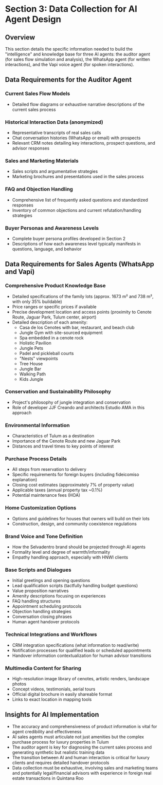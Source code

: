 # Section 3: Data Collection for AI Agent Design

## Overview
This section details the specific information needed to build the "intelligence" and knowledge base for three AI agents: the auditor agent (for sales flow simulation and analysis), the WhatsApp agent (for written interactions), and the Vapi voice agent (for spoken interactions).

## Data Requirements for the Auditor Agent

### Current Sales Flow Models
- Detailed flow diagrams or exhaustive narrative descriptions of the current sales process

### Historical Interaction Data (anonymized)
- Representative transcripts of real sales calls
- Chat conversation histories (WhatsApp or email) with prospects
- Relevant CRM notes detailing key interactions, prospect questions, and advisor responses

### Sales and Marketing Materials
- Sales scripts and argumentative strategies
- Marketing brochures and presentations used in the sales process

### FAQ and Objection Handling
- Comprehensive list of frequently asked questions and standardized responses
- Inventory of common objections and current refutation/handling strategies

### Buyer Personas and Awareness Levels
- Complete buyer persona profiles developed in Section 2
- Descriptions of how each awareness level typically manifests in questions, language, and behavior

## Data Requirements for Sales Agents (WhatsApp and Vapi)

### Comprehensive Product Knowledge Base
- Detailed specifications of the family lots (approx. 1673 m² and 738 m², with only 35% buildable)
- Price ranges or specific prices if available
- Precise development location and access points (proximity to Cenote Route, Jaguar Park, Tulum center, airport)
- Detailed description of each amenity:
  * Casa de los Cenotes with bar, restaurant, and beach club
  * Jungle Gym with site-sourced equipment
  * Spa embedded in a cenote rock
  * Holistic Pavilion
  * Jungle Pets
  * Padel and pickleball courts
  * "Nests" viewpoints
  * Tree House
  * Jungle Bar
  * Walking Path
  * Kids Jungle

### Conservation and Sustainability Philosophy
- Project's philosophy of jungle integration and conservation
- Role of developer JJF Creando and architects Estudio AMA in this approach

### Environmental Information
- Characteristics of Tulum as a destination
- Importance of the Cenote Route and new Jaguar Park
- Distances and travel times to key points of interest

### Purchase Process Details
- All steps from reservation to delivery
- Specific requirements for foreign buyers (including fideicomiso explanation)
- Closing cost estimates (approximately 7% of property value)
- Applicable taxes (annual property tax ~0.1%)
- Potential maintenance fees (HOA)

### Home Customization Options
- Options and guidelines for houses that owners will build on their lots
- Construction, design, and community coexistence regulations

### Brand Voice and Tone Definition
- How the Selvadentro brand should be projected through AI agents
- Formality level and degree of warmth/informality
- Empathy handling approach, especially with HNWI clients

### Base Scripts and Dialogues
- Initial greetings and opening questions
- Lead qualification scripts (tactfully handling budget questions)
- Value proposition narratives
- Amenity descriptions focusing on experiences
- FAQ handling structures
- Appointment scheduling protocols
- Objection handling strategies
- Conversation closing phrases
- Human agent handover protocols

### Technical Integrations and Workflows
- CRM integration specifications (what information to read/write)
- Notification processes for qualified leads or scheduled appointments
- Handover information contextualization for human advisor transitions

### Multimedia Content for Sharing
- High-resolution image library of cenotes, artistic renders, landscape photos
- Concept videos, testimonials, aerial tours
- Official digital brochure in easily shareable format
- Links to exact location in mapping tools

## Insights for AI Implementation
- The accuracy and comprehensiveness of product information is vital for agent credibility and effectiveness
- AI sales agents must articulate not just amenities but the complex purchase process for luxury properties in Tulum
- The auditor agent is key for diagnosing the current sales process and generating synthetic but realistic training data
- The transition between AI and human interaction is critical for luxury clients and requires detailed handover protocols
- Data collection must be exhaustive, involving sales and marketing teams and potentially legal/financial advisors with experience in foreign real estate transactions in Quintana Roo